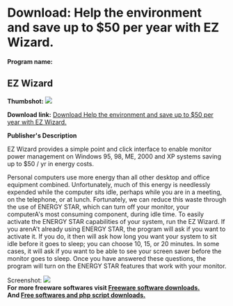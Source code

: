 # Download: Help the environment and save up to $50 per year with EZ Wizard.

**Program name:**

## EZ Wizard

  
**Thumbshot:** ![](http://www.freewarefiles.com/screenshot/ez_wizard_md.gif)   
  
**Download link:** [Download Help the environment and save up to $50 per year with EZ Wizard.](http://freesoftwares.boysofts.com/EZ-Wizard_program_2570.html)  
  


**Publisher's Description**  
  


EZ Wizard provides a simple point and click interface to enable monitor power management on Windows 95, 98, ME, 2000 and XP systems saving up to $50 / yr in energy costs. 

Personal computers use more energy than all other desktop and office equipment combined. Unfortunately, much of this energy is needlessly expended while the computer sits idle, perhaps while you are in a meeting, on the telephone, or at lunch. Fortunately, we can reduce this waste through the use of ENERGY STAR, which can turn off your monitor, your computerA's most consuming component, during idle time. To easily activate the ENERGY STAR capabilities of your system, run the EZ Wizard. If you arenA't already using ENERGY STAR, the program will ask if you want to activate it. If you do, it then will ask how long you want your system to sit idle before it goes to sleep; you can choose 10, 15, or 20 minutes. In some cases, it will ask if you want to be able to see your screen saver before the monitor goes to sleep. Once you have answered these questions, the program will turn on the ENERGY STAR features that work with your monitor.

  
  
Screenshot: ![](http://www.freewarefiles.com/screenshot/ez_wizard.gif)   
**For more freeware softwares visit [Freeware software downloads.](http://freesoftwares.boysofts.com/)**   
**And [Free softwares and php script downloads.](http://www.boysofts.com/)**
